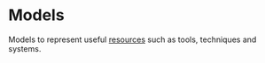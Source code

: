 # Models
Models to represent useful [resources](https://github.com/gcassel/Modular-Organization-Terminology/blob/master/terms/resource.md) such as tools, techniques and systems.
